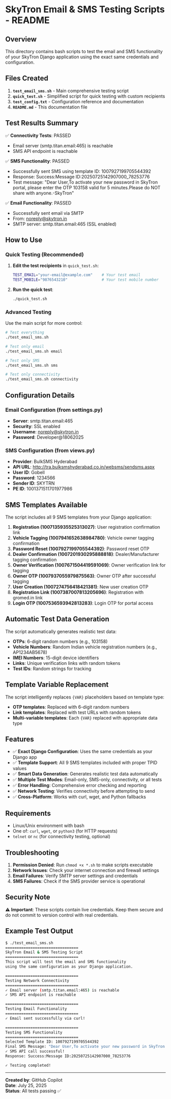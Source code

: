 # SkyTron Email & SMS Testing Scripts - README

## Overview

This directory contains bash scripts to test the email and SMS functionality of your SkyTron Django application using the exact same credentials and configuration.

## Files Created

1. **`test_email_sms.sh`** - Main comprehensive testing script
2. **`quick_test.sh`** - Simplified script for quick testing with custom recipients
3. **`test_config.txt`** - Configuration reference and documentation
4. **`README.md`** - This documentation file

## Test Results Summary

✅ **Connectivity Tests**: PASSED
- Email server (smtp.titan.email:465) is reachable
- SMS API endpoint is reachable

✅ **SMS Functionality**: PASSED
- Successfully sent SMS using template ID: 1007927199705544392
- Response: Success:Message ID:20250725142907000_78253776
- Test message: "Dear User,To activate your new password in SkyTron portal, please enter the OTP 103158 valid for 5 minutes.Please do NOT share with anyone.-SkyTron"

✅ **Email Functionality**: PASSED
- Successfully sent email via SMTP
- From: noreply@skytron.in
- SMTP server: smtp.titan.email:465 (SSL enabled)

## How to Use

### Quick Testing (Recommended)

1. **Edit the test recipients** in `quick_test.sh`:
   ```bash
   TEST_EMAIL="your-email@example.com"    # Your test email
   TEST_MOBILE="9876543210"               # Your test mobile number
   ```

2. **Run the quick test**:
   ```bash
   ./quick_test.sh
   ```

### Advanced Testing

Use the main script for more control:

```bash
# Test everything
./test_email_sms.sh

# Test only email
./test_email_sms.sh email

# Test only SMS
./test_email_sms.sh sms

# Test only connectivity
./test_email_sms.sh connectivity
```

## Configuration Details

### Email Configuration (from settings.py)
- **Server**: smtp.titan.email:465
- **Security**: SSL enabled
- **Username**: noreply@skytron.in
- **Password**: Developer@18062025

### SMS Configuration (from views.py)
- **Provider**: BulkSMS Hyderabad
- **API URL**: http://tra.bulksmshyderabad.co.in/websms/sendsms.aspx
- **User ID**: Gobell
- **Password**: 1234566
- **Sender ID**: SKYTRN
- **PE ID**: 1001371511701977986

## SMS Templates Available

The script includes all 9 SMS templates from your Django application:

1. **Registration (1007135935525313027)**: User registration confirmation link
2. **Vehicle Tagging (1007941652638984780)**: Vehicle owner tagging confirmation  
3. **Password Reset (1007927199705544392)**: Password reset OTP
4. **Dealer Confirmation (1007201930295888818)**: Dealer/Manufacturer tagging confirmation
5. **Owner Verification (1007671504419591069)**: Owner verification link for tagging
6. **Owner OTP (1007937055979875563)**: Owner OTP after successful tagging
7. **User Creation (1007274756418421381)**: New user creation OTP
8. **Registration Link (1007387007813205696)**: Registration with gromed.in link
9. **Login OTP (1007536593942813283)**: Login OTP for portal access

## Automatic Test Data Generation

The script automatically generates realistic test data:

- **OTPs**: 6-digit random numbers (e.g., 103158)
- **Vehicle Numbers**: Random Indian vehicle registration numbers (e.g., AP1234AB5678)
- **IMEI Numbers**: 15-digit device identifiers
- **Links**: Unique verification links with random tokens
- **Test IDs**: Random strings for tracking

## Template Variable Replacement

The script intelligently replaces `{VAR}` placeholders based on template type:

- **OTP templates**: Replaced with 6-digit random numbers
- **Link templates**: Replaced with test URLs with random tokens
- **Multi-variable templates**: Each `{VAR}` replaced with appropriate data type

## Features

- ✅ **Exact Django Configuration**: Uses the same credentials as your Django app
- ✅ **Template Support**: All 9 SMS templates included with proper TPID values
- ✅ **Smart Data Generation**: Generates realistic test data automatically
- ✅ **Multiple Test Modes**: Email-only, SMS-only, connectivity, or all tests
- ✅ **Error Handling**: Comprehensive error checking and reporting
- ✅ **Network Testing**: Verifies connectivity before attempting to send
- ✅ **Cross-Platform**: Works with curl, wget, and Python fallbacks

## Requirements

- Linux/Unix environment with bash
- One of: `curl`, `wget`, or `python3` (for HTTP requests)
- `telnet` or `nc` (for connectivity testing, optional)

## Troubleshooting

1. **Permission Denied**: Run `chmod +x *.sh` to make scripts executable
2. **Network Issues**: Check your internet connection and firewall settings
3. **Email Failures**: Verify SMTP server settings and credentials
4. **SMS Failures**: Check if the SMS provider service is operational

## Security Note

⚠️ **Important**: These scripts contain live credentials. Keep them secure and do not commit to version control with real credentials.

## Example Test Output

```bash
$ ./test_email_sms.sh
================================
SkyTron Email & SMS Testing Script
================================
This script will test the email and SMS functionality
using the same configuration as your Django application.

================================
Testing Network Connectivity
================================
✓ Email server (smtp.titan.email:465) is reachable
✓ SMS API endpoint is reachable

================================
Testing Email Functionality
================================
✓ Email sent successfully via curl!

================================
Testing SMS Functionality
================================
Selected Template ID: 1007927199705544392
Final SMS Message: "Dear User,To activate your new password in SkyTron portal, please enter the OTP 103158 valid for 5 minutes.Please do NOT share with anyone.-SkyTron"
✓ SMS API call successful!
Response: Success:Message ID:20250725142907000_78253776

✓ Testing completed!
```

---

**Created by**: GitHub Copilot  
**Date**: July 25, 2025  
**Status**: All tests passing ✅
